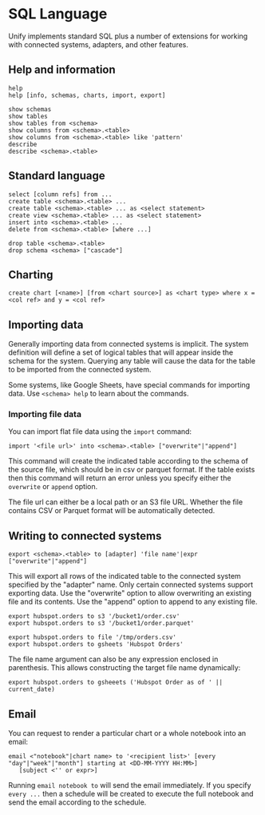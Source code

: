 # SQL Language

Unify implements standard SQL plus a number of extensions for working with connected
systems, adapters, and other features.

## Help and information
 
    help
    help [info, schemas, charts, import, export]

    show schemas
    show tables
    show tables from <schema>
    show columns from <schema>.<table>
    show columns from <schema>.<table> like 'pattern'
    describe 
    describe <schema>.<table>
    
## Standard language

    select [column refs] from ...
    create table <schema>.<table> ...
    create table <schema>.<table> ... as <select statement>
    create view <schema>.<table> ... as <select statement>
    insert into <schema>.<table> ...
    delete from <schema>.<table> [where ...]

    drop table <schema>.<table>
    drop schema <schema> ["cascade"]

## Charting

    create chart [<name>] [from <chart source>] as <chart type> where x = <col ref> and y = <col ref>

## Importing data

Generally importing data from connected systems is implicit. The system definition will define a set of logical tables that will appear inside the schema for the system. Querying any table will cause the data for the table to be imported from the connected system.

Some systems, like Google Sheets, have special commands for importing data. Use `<schema> help` to learn about the commands.

### Importing file data

You can import flat file data using the `import` command:

    import '<file url>' into <schema>.<table> ["overwrite"|"append"]

This command will create the indicated table according to the schema of the source file, which should be in
csv or parquet format. If the table exists then this command will return an error unless
you specify either the `overwrite` or `append` option.

The file url can either be a local path or an S3 file URL. Whether the file contains CSV or Parquet
format will be automatically detected.

## Writing to connected systems

    export <schema>.<table> to [adapter] 'file name'|expr ["overwrite"|"append"]

This will export all rows of the indicated table to the connected system specified by the "adapter" name. Only certain connected systems support exporting data. Use the "overwrite" option to allow overwriting an existing file
and its contents. Use the "append" option to append to any existing file.

    export hubspot.orders to s3 '/bucket1/order.csv'
    export hubspot.orders to s3 '/bucket1/order.parquet'

    export hubspot.orders to file '/tmp/orders.csv'
    export hubspot.orders to gsheets 'Hubspot Orders'

The file name argument can also be any expression enclosed in parenthesis. This allows constructing
the target file name dynamically:

    export hubspot.orders to gsheeets ('Hubspot Order as of ' || current_date)

## Email

You can request to render a particular chart or a whole notebook into an email:

    email <"notebook"|chart name> to '<recipient list>' [every "day"|"week"|"month"] starting at <DD-MM-YYYY HH:MM>]
       [subject <'' or expr>]

Running `email notebook to` will send the email immediately. If you specify `every ...` then a schedule
will be created to execute the full notebook and send the email according to the schedule.
